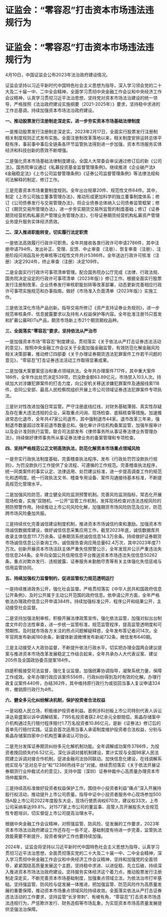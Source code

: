 # 证监会：“零容忍”打击资本市场违法违规行为

# 证监会：“零容忍”打击资本市场违法违规行为

4月10日，中国证监会公布2023年法治政府建设情况。

证监会坚持以习近平新时代中国特色社会主义思想为指导，深入学习领会党的二十大及二十届一中、二中全会精神，全面学习贯彻中央金融工作会议和中央经济工作会议精神，认真学习贯彻习近平法治思想，坚持党对资本市场法治建设的统一领导，严格按照《法治政府建设实施纲要（2021-2025年）》要求，坚持稳中求进的工作总基调，持续加强资本市场法治政府建设。

**一、推动股票发行注册制走深走实，进一步夯实资本市场基础法律制度**

一是推动股票发行注册制走深走实。2023年2月17日，全面实行股票发行注册制相关制度规则正式发布实施。全面注册制改革落地以来，相关制度安排运转总体平稳有序，事前事中事后全链条各环节监管执法得到进一步加强，资本市场服务实体经济和科技创新的质效不断增强。

二是强化资本市场基础法律制度建设。全国人大常委会审议通过修订后的新《公司法》。国务院审议通过《私募投资基金监督管理条例》。继续推进《企业破产法》《金融稳定法》《上市公司监督管理条例》《证券公司监督管理条例》等法律法规和司法解释的制定、修订工作。

三是完善资本市场重要制度规则。全年出台规章20件、规范性文件64件。其中，制定《上市公司独立董事管理办法》，推动形成更加科学的独立董事制度体系；修订《公司债券发行与交易管理办法》，将企业债券总体纳入公司债券监管框架；修订《期货交易所管理办法》，进一步夯实期货交易所监管的制度基础；修订《证券期货经营机构私募资产管理业务管理办法》，引导证券期货经营机构私募资产管理业务提升服务实体经济质效。

**二、深入推进职能转变，切实履行法定职责**

一是依法高效履行行政许可职责。全年共接收各类行政许可申请2786件，其中注册申请794件。发出补正、受理、反馈、中止审查（注册）、恢复审查（注册）、注册阶段问询函及补充审核等过程性文件共计5386件。全年送达行政许可核准（注册）决定2924件，终止审查（注册）决定109件。

二是全面实行行政许可事项清单管理。配合国务院办公厅完成《法律、行政法规、国务院决定设定的行政许可事项清单（2023年版）》修订工作。根据全面实行股票发行注册制改革、企业债券发行审核职能划转等改革部署，动态更新完善相应行政许可事项实施规范和办事指南。做好《市场准入负面清单（2023年版）》实施工作。

三是依法深化市场产品创新。指导交易所修订《资产支持证券业务规则》，进一步规范审核条件、信息披露要求以及持有人权益保护等内容。全年批准注册15只首发和扩募公募REITs产品，期货市场新上市21个期货期权品种。

**三、全面落实“零容忍”要求，坚持依法从严治市**

一是加强资本市场“零容忍”制度建设。贯彻落实《关于依法从严打击证券违法活动的意见》，按照中央金融工作会议关于全面加强金融监管，有效防范化解金融风险相关决策部署，推动修订四部委《关于办理证券期货违法犯罪案件工作若干问题的意见》，“零容忍”打击证券违法活动工作取得显著成果。

二是加强大案要案惩治和重点领域执法。全年共办理案件717件，其中重大案件186件。全年作出处罚决定539项，罚没款金额63.89亿元，市场禁入103人次。持续加大对涉嫌犯罪案件的打击力度，向公安机关移送涉嫌犯罪案件及通报线索118件。会同公安部、最高人民检察院组织开展上市公司领域证券违法犯罪案件专项执法。

三是针对性改进加强日常监管。严守注册底线红线，对财务基础薄弱、真实性存疑及存在重大违法违规的企业，采取重点问询、现场检查、底稿核查等措施。加速推进常态化退市，全年共47家公司退市，其中强制退市44家。退市改革三年来，强制退市数量超过改革前退市数量总和。强化审计评估机构备案监管，加强年报审计以及会计准则执行监管。联合司法部发布《律师事务所从事证券法律业务管理办法》，持续做好律师事务所从事证券法律业务的备案管理和专项检查。

**四、坚持严格规范公正文明高效执法，防范化解资本市场重点领域风险**

一是夯实行政执法制度基础，完善稽查执法程序。发布《行政处罚罚没款执行规则》，为罚没款执行工作提供了全流程、可遵循的工作规范。完善稽查执法程序，统一同类案件的事实认定、法律适用、处罚建议标准，进一步提高调查工作的规范化和透明度。统一行政执法文书、稽查专用设备、案件沟通接待基本标准，不断提高规范化管理水平。

二是加强风险防范，建立健全风险监测预警机制。完善风险监测指标，常态化开展现场检查，实施“双随机、一公开”监管工作机制，发挥现场检查对违法违规风险的预防预警作用。持续推动上市公司风险化解，加强期货市场风险防范及应对，防范跨市场风险叠加共振。

三是持续优化完善诚信建设制度机制，推进资本市场诚信约束和激励。加强资本市场诚信数据库建设，做好诚信信息采集应用工作。截至2023年底，诚信数据库共收录主体信息111.7万余条、证券期货系统诚信信息14.3万余条。持续做好证券期货市场诚信信息公示查询工作。诚信报告查询应用总量62.4万次，其中2023年度7.1万次。创新开展资本市场活跃主体严重失信预警公示，全年发现并公示严重违法失信信息244条。全年向全国公共信用信息平台推送资本市场违法失信信息50262条，重点对欺诈发行、违规披露、证券服务未勤勉尽责等有关主体强化失信惩戒与信用监管协同。

**五、持续加强权力监督制约，促进监管权力规范透明运行**

一是持续推进政务公开，强化社会监督。严格贯彻落实《中华人民共和国政府信息公开条例》，及时公开属于主动公开范围的政府信息。依申请公开方面，全年严格依法办理政府信息公开申请384件。持续加强标准公开、程序公开和结果公开，主动接受社会监督。

二是坚持加强法制审核，积极开展法律政策宣传。强化依法监管，加强对拟出台制度文件的合法性审查，进一步统一监管标准，规范监管程序，提高监管透明度和可预期性。及时就市场各方关注的热点问题解疑释惑，全年发布答记者问14次。全年官网发布新闻180余条，新媒体新浪微博发布新闻732条，微信发布640期。

三是主动接受人大政协监督，不断提升依法行政水平。切实把办理全国两会建议提案与推进资本市场改革发展稳定工作结合起来，全年共承办人大代表议案、建议205件及全国政协委员提案184件。

四是积极接受司法监督，强化复议监督。加强统筹协调指导，凝聚系统力量，保障工作成效。全年办理行政应诉案件556件，行政纠纷得到及时有效的化解。办理行政复议案件440件，办结362件，其中维持原行政行为或驳回当事人复议申请324件，撤销原行政行为4件。

**六、健全多元化纠纷解决机制，保护投资者合法权益**

一是站稳人民立场，积极维护投资者利益。首例涉科创板上市公司特别代表人诉讼泽达易盛案以诉中调解结案，7195名投资者获2.8亿余元全额赔偿。紫晶存储案中介机构通过先行赔付程序赔付1.7万名投资者10.86亿元，是新《证券法》修订后的首单先行赔付实践。证监会首次适用当事人承诺制度维护投资者合法权益，分别与紫晶存储案四家中介机构签署承诺认可协议。

二是充分发挥证券期货纠纷多元化解机制功能。全年调解成功案件3786件，为投资者挽回损失约6.52亿元。深化诉调对接机制建设，累计实现与全国98家人民法院建立诉调对接合作机制，促进金融司法协同联动。加快信息化建设，在线调解系统实现与“总对总平台”和“12386热线平台”对接。继续贯彻落实《关于依法开展证券期货行业仲裁试点的意见》，支持中国（深圳）证券仲裁中心高质量办理资本市场仲裁案件。

三是持续高标准做好投资者权益保护工作。围绕中小投资者利益“痛点”深入开展持股行权活动，推动提升上市公司质量。指导中证中小投资者服务中心现场参加500场A股上市公司2022年度股东大会，现场行使质询权670次，建议权33次，上市公司采纳率达99.8%。对1577家上市公司的董监事、高管人员开展股东大会规范性专题培训，切实督促上市公司提高治理水平。

根据中央金融工作会议精神，对照强监管、防风险、促发展的工作要求，2023年资本市场法治政府建设工作还存在一些不足，基础制度有待进一步完善，监管执法效能需要不断提升，投资者保护工作也要持续加强。

2024年，证监会将坚持以习近平新时代中国特色社会主义思想为指导，认真学习贯彻习近平法治思想，全面贯彻落实党的二十大及二十届一中、二中全会精神，深入学习贯彻中央金融工作会议和中央经济工作会议精神，坚持和加强党的全面领导，紧紧围绕高质量发展这个主题，坚持稳中求进、以进促稳、先立后破，持续深入推进资本市场法治政府建设。坚持服务实体经济这个着力点，推动股票发行注册制走深走实，不断完善资本市场基础制度，加强重点领域立法，为依法治市打牢基础。坚持强监管、防风险与促发展一体推进，把加强监管、防范风险作为高质量发展的重要保障，推动资本市场重点领域风险持续收敛。全面落实依法从严打击证券违法活动的工作要求，坚持监管“长牙带刺”、有棱有角，“零容忍”打击资本市场违法违规行为，严惩欺诈发行、财务造假等市场乱象，为实现资本市场高质量发展提供坚强法治保障。

